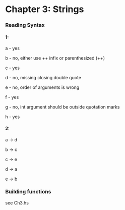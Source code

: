 # Chapter 3: Strings

### Reading Syntax

#### 1:

a - yes 

b - no, either use ++ infix or parenthesized (++) 

c - yes 

d - no, missing closing double quote 

e - no, order of arguments is wrong

f - yes 

g - no, int argument should be outside quotation marks

h - yes 

#### 2: 

a -> d

b -> c

c -> e

d -> a

e -> b

### Building functions 

see Ch3.hs